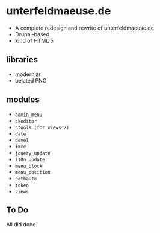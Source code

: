 # unterfeldmaeuse.de

* A complete redesign and rewrite of unterfeldmaeuse.de
* Drupal-based
* kind of HTML 5


## libraries

* modernizr
* belated PNG


## modules

* `admin_menu`
* `ckeditor`
* `ctools (for views 2)`
* `date`
* `devel`
* `imce`
* `jquery_update`
* `l10n_update`
* `menu_block`
* `menu_position`
* `pathauto`
* `token`
* `views`


## To Do

All did done.
